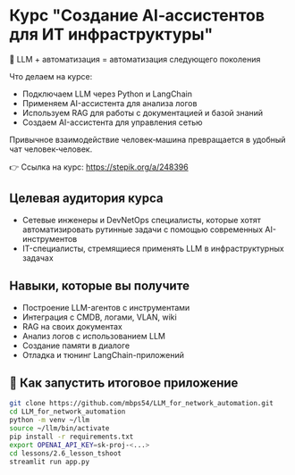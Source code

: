 # Курс "Создание AI‑ассистентов для ИТ инфраструктуры"

🚀 LLM + автоматизация = автоматизация следующего поколения

Что делаем на курсе:
- Подключаем LLM через Python и LangChain
- Применяем AI-ассистента для анализа логов
- Используем RAG для работы с документацией и базой знаний
- Создаем AI-ассистента для управления сетью

Привычное взаимодействие человек‑машина превращается в удобный чат человек‑человек.

👉 Ссылка на курс: https://stepik.org/a/248396

## Целевая аудитория курса

- Сетевые инженеры и DevNetOps специалисты, которые хотят автоматизировать рутинные задачи с помощью современных AI-инструментов
- IT-специалисты, стремящиеся применять LLM в инфраструктурных задачах

## Навыки, которые вы получите

- Построение LLM-агентов с инструментами
- Интеграция с CMDB, логами, VLAN, wiki
- RAG на своих документах
- Анализ логов с использованием LLM
- Создание памяти в диалоге
- Отладка и тюнинг LangChain-приложений

## 🚀 Как запустить итоговое приложение

```bash
git clone https://github.com/mbps54/LLM_for_network_automation.git
cd LLM_for_network_automation
python -m venv ~/llm
source ~/llm/bin/activate
pip install -r requirements.txt
export OPENAI_API_KEY=sk-proj-<...>
cd lessons/2.6_lesson_tshoot
streamlit run app.py
```

